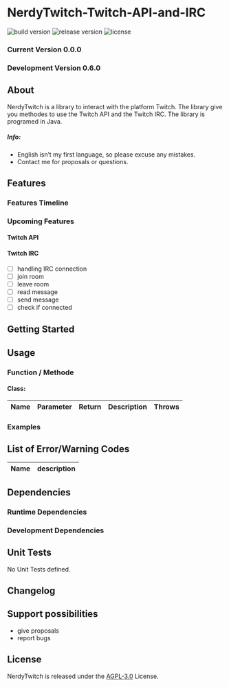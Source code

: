 # NerdyTwitch-Twitch-API-and-IRC
![build version](https://img.shields.io/badge/version-0.0.0-brightgreen.svg)
![release version](https://img.shields.io/badge/release-v0.0.0-blue.svg)
![license](https://img.shields.io/badge/license-AGPL--3.0-lightgrey.svg)

### Current Version 0.0.0
### Development Version 0.6.0

## About
NerdyTwitch is a library to interact with the platform Twitch. The library give you methodes to use the Twitch API and the Twitch IRC. The library is programed in Java.

##### Info: 
- English isn’t my first language, so please excuse any mistakes.
- Contact me for proposals or questions.

## Features
### Features Timeline

### Upcoming Features
#### Twitch API
#### Twitch IRC
- [ ] handling IRC connection
- [ ] join room
- [ ] leave room
- [ ] read message
- [ ] send message
- [ ] check if connected

## Getting Started

## Usage
### Function / Methode
#### Class:  

Name | Parameter | Return | Description | Throws
---- | --------- |--------|-------------|-------

### Examples

## List of Error/Warning Codes
Name | description
---- | -----------

## Dependencies
### Runtime Dependencies
### Development Dependencies

## Unit Tests
No Unit Tests defined.

## Changelog

## Support possibilities
- give proposals
- report bugs

## License
NerdyTwitch is released under the [AGPL-3.0](https://www.gnu.org/licenses/agpl-3.0.de.html) License.
